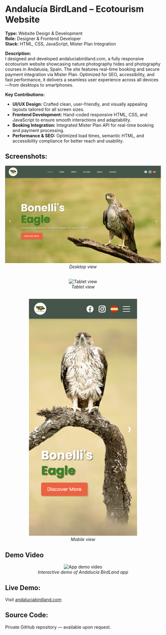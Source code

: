 # Andalucía BirdLand – Ecotourism Website

**Type:** Website Design & Development  
**Role:** Designer & Frontend Developer  
**Stack:** HTML, CSS, JavaScript, Mister Plan Integration

**Description:**  
I designed and developed andaluciabirdland.com, a fully responsive ecotourism website showcasing nature photography hides and photography courses in Andalusia, Spain. The site features real-time booking and secure payment integration via Mister Plan. Optimized for SEO, accessibility, and fast performance, it delivers a seamless user experience across all devices—from desktops to smartphones.

**Key Contributions:**  
- **UI/UX Design:** Crafted clean, user-friendly, and visually appealing layouts tailored for all screen sizes.  
- **Frontend Development:** Hand-coded responsive HTML, CSS, and JavaScript to ensure smooth interactions and adaptability.  
- **Booking Integration:** Integrated Mister Plan API for real-time booking and payment processing.  
- **Performance & SEO:** Optimized load times, semantic HTML, and accessibility compliance for better reach and usability.

## Screenshots:

<p align="center">
  <img src="./assets/laptop-view.png" alt="Desktop view" width="800" /><br/>
  <em>Desktop view</em><br/>
</p>

<p align="center">
  <br/>
  <img src="./assets/tablet-view.png" alt="Tablet view" width="600"/><br/>
  <em>Tablet view</em><br/>
</p>

<p align="center">
  <br/>
  <img src="./assets/mobile-view.png" alt="Mobile view" width="350"/><br/>
  <em>Mobile view</em><br/>
</p>

## Demo Video

<p align="center">
  <img src="./assets/demo.gif" alt="App demo video" width="350" />
  <br />
  <em>Interactive demo of Andalucía BirdLand app</em>
</p>

## Live Demo: 
Visit [andaluciabirdland.com](https://www.andaluciabirdland.com)


## Source Code:
Private GitHub repository — available upon request.
